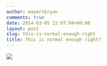 ```yaml
---
author: mayertbryan
comments: true
date: 2014-03-05 22:07:04+00:00
layout: post
slug: this-is-normal-enough-right
title: This is normal enough right?
---
```


![](https://31.media.tumblr.com/e3839b676afdb9feb9840d7b4ffd08dd/tumblr_inline_n1zhfnr49g1qec066.jpg)
